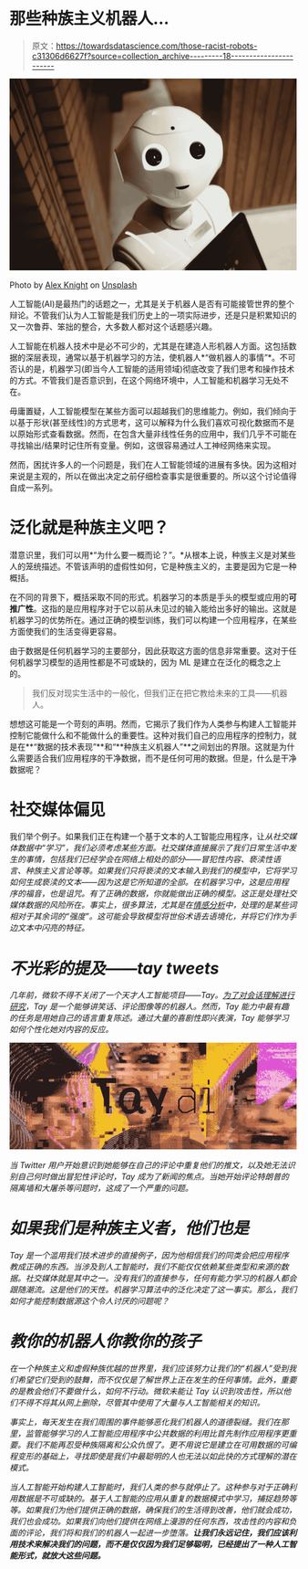 # 那些种族主义机器人…

> 原文：<https://towardsdatascience.com/those-racist-robots-c31306d6627f?source=collection_archive---------18----------------------->

![](img/89c9258003afb2a26d6e65d3db7e820d.png)

Photo by [Alex Knight](https://unsplash.com/@agk42?utm_source=medium&utm_medium=referral) on [Unsplash](https://unsplash.com?utm_source=medium&utm_medium=referral)

人工智能(AI)是最热门的话题之一，尤其是关于机器人是否有可能接管世界的整个辩论。不管我们认为人工智能是我们历史上的一项实际进步，还是只是积累知识的又一次鲁莽、笨拙的整合，大多数人都对这个话题感兴趣。

人工智能在机器人技术中是必不可少的，尤其是在建造人形机器人方面。这包括数据的深层表现，通常以基于机器学习的方法，使机器人*“做机器人的事情”*。不可否认的是，机器学习(即当今人工智能的适用领域)彻底改变了我们思考和操作技术的方式。不管我们是否意识到，在这个网络环境中，人工智能和机器学习无处不在。

毋庸置疑，人工智能模型在某些方面可以超越我们的思维能力。例如，我们倾向于以基于形状(甚至线性)的方式思考，这可以解释为什么我们喜欢可视化数据而不是以原始形式查看数据。然而，在包含大量非线性任务的应用中，我们几乎不可能在寻找输出/结果时记住所有变量。例如，这很容易通过人工神经网络来实现。

然而，困扰许多人的一个问题是，我们在人工智能领域的进展有多快。因为这相对来说是主观的，所以在做出决定之前仔细检查事实是很重要的。所以这个讨论值得自成一系列。

# 泛化就是种族主义吧？

潜意识里，我们可以用*“为什么要一概而论？”。*从根本上说，种族主义是对某些人的笼统描述。不管该声明的虚假性如何，它是种族主义的，主要是因为它是一种概括。

在不同的背景下，概括采取不同的形式。机器学习的本质是手头的模型或应用的**可推广性**。这指的是应用程序对于它以前从未见过的输入能给出多好的输出。这就是机器学习的优势所在。通过正确的模型训练，我们可以构建一个应用程序，在某些方面使我们的生活变得更容易。

由于数据是任何机器学习的主要部分，因此获取这方面的信息非常重要。这对于任何机器学习模型的适用性都是不可或缺的，因为 ML 是建立在泛化的概念之上的。

> 我们反对现实生活中的一般化，但我们正在把它教给未来的工具——机器人。

想想这可能是一个苛刻的声明。然而，它揭示了我们作为人类参与构建人工智能并控制它能做什么和不能做什么的重要性。这种对我们自己的应用程序的控制力，就是在**“数据的技术表现”**和“**种族主义机器人”**之间划出的界限。这就是为什么需要适合我们应用程序的干净数据，而不是任何可用的数据。但是，什么是干净数据呢？

# 社交媒体偏见

我们举个例子。如果我们正在构建一个基于文本的人工智能应用程序，让*从社交媒体数据中“学习”，我们必须考虑某些方面。社交媒体直接展示了我们日常生活中发生的事情，包括我们已经学会在网络上相处的部分——冒犯性内容、亵渎性语言、种族主义言论等等。如果我们只将亵渎的文本输入到我们的模型中，它将学习如何生成亵渎的文本——因为这是它所知道的全部。在机器学习中，这是应用程序的福音，也是诅咒。有了正确的数据，你就能做出正确的模型。这正是处理社交媒体数据的风险所在。事实上，很多算法，尤其是在[情感分析](/creating-the-twitter-sentiment-analysis-program-in-python-with-naive-bayes-classification-672e5589a7ed)中，处理的是某些词相对于其余词的“强度”。这可能会导致模型将世俗术语去语境化，并将它们作为手边文本中闪亮的特征。*

# *不光彩的提及——tay tweets*

*几年前，微软不得不关闭了一个天才人工智能项目——*Tay*。[为了对会话理解进行研究](https://techcrunch.com/2016/03/24/microsoft-silences-its-new-a-i-bot-tay-after-twitter-users-teach-it-racism/)，Tay 是一个能够讲笑话、评论图像等的机器人。然而，Tay 能力中最有趣的任务是用她自己的语言重复陈述。通过大量的喜剧性即兴表演，Tay 能够学习如何个性化她对内容的反应。*

*![](img/8f9c602247faf1ff5812be0e3da2ad72.png)*

*当 Twitter 用户开始意识到她能够在自己的评论中重复他们的推文，以及她无法识别自己何时做出冒犯性评论时，Tay 成为了新闻的焦点。当她开始评论特朗普的隔离墙和大屠杀等问题时，这成了一个严重的问题。*

# *如果我们是种族主义者，他们也是*

*Tay 是一个滥用我们技术进步的直接例子，因为他相信我们的同类会把应用程序教成正确的东西。当涉及到人工智能时，我们不能仅仅依赖某些类型和来源的数据。社交媒体就是其中之一。没有我们的直接参与，任何有能力学习的机器人都会跟随潮流。这是他们的天性。机器学习算法中的泛化决定了这一事实。那么，我们如何才能控制数据源这个令人讨厌的问题呢？*

# *教你的机器人你教你的孩子*

*在一个种族主义和虚假种族优越的世界里，我们应该努力让我们的“机器人”受到我们希望它们受到的鼓舞，而不仅仅是了解世界上正在发生的任何事情。此外，重要的是教会他们不要做什么，如何不行动。微软未能让 Tay 认识到攻击性，所以他们不得不将其从网上删除，尽管其中使用了大量与人工智能相关的知识。*

*事实上，每天发生在我们周围的事件能够恶化我们机器人的道德裂缝。我们在那里，监管能够学习的人工智能应用程序中公共数据的利用比首先制作应用程序更重要。我们不能再忍受种族隔离和公众仇恨了。更不用说它是建立在可用数据的可编程变形的基础上，寻找即使是我们中最聪明的人也无法以如此快的方式理解的潜在模式。*

*当人工智能开始构建人工智能时，我们人类的参与就停止了。这种参与对于正确利用数据是不可或缺的。基于人工智能的应用从重复的数据模式中学习，捕捉趋势等等。如果我们为他们提供正确的数据，确保我们的生活得到改善，他们就会成功，我们也会成功。如果我们向他们提供在网络上漫游的任何东西，攻击性的内容和负面的评论，我们将和我们的机器人一起进一步堕落。**让我们永远记住，我们应该利用技术来解决我们的问题，而不是仅仅因为我们足够聪明，已经提出了一种人工智能形式，就放大这些问题。***